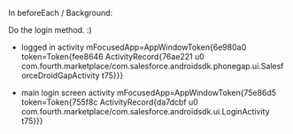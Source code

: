 In beforeEach / Background:

Do the login method. :)

- logged in activity mFocusedApp=AppWindowToken{6e980a0 token=Token{fee8646 ActivityRecord{76ae221 u0 com.fourth.marketplace/com.salesforce.androidsdk.phonegap.ui.SalesforceDroidGapActivity t75}}}

- main login screen activity mFocusedApp=AppWindowToken{75e86d5 token=Token{755f8c ActivityRecord{da7dcbf u0 com.fourth.marketplace/com.salesforce.androidsdk.ui.LoginActivity t75}}}
